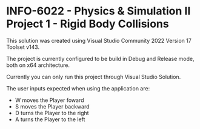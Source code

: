 # INFO-6022 - Physics & Simulation II Project 1 - Rigid Body Collisions

This solution was created using Visual Studio Community 2022 Version 17 Toolset v143.

The project is currently configured to be build in Debug and Release mode, both on x64 architecture.

Currently you can only run this project through Visual Studio Solution.

The user inputs expected when using the application are:
- W moves the Player foward
- S moves the Player backward
- D turns the Player to the right
- A turns the Player to the left